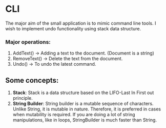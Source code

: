 # CLI
The major aim of the small application is to mimic command line tools. I wish to implement undo functionality using stack data structure.

### Major operations:
1. AddText() -> Adding a text to the document. (Document is a string)
2. RemoveText() -> Delete the text from the document.
3. Undo() -> To undo the latest command.

## Some concepts:
1. **Stack**: Stack is a data structure based on the LIFO-Last In First out principle. 
2. **String Builder**: String builder is a mutable sequence of characters. Unlike String, it is mutable in nature. Therefore, it is preferred in cases when mutability is required.   If you are doing a lot of string manipulations, like in loops, StringBuilder is much faster than String.